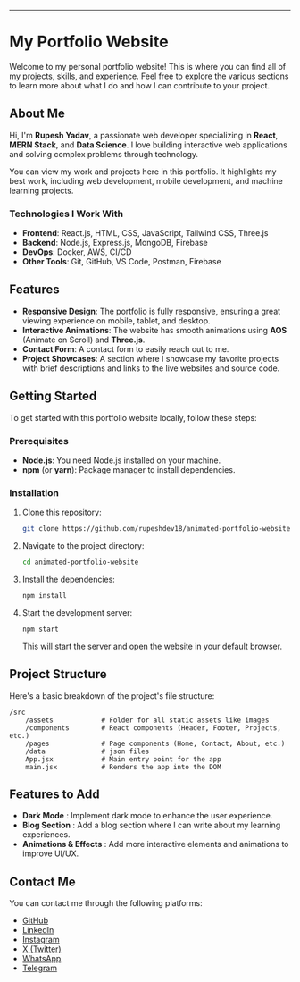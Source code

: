 
---

# My Portfolio Website

Welcome to my personal portfolio website! This is where you can find all of my projects, skills, and experience. Feel free to explore the various sections to learn more about what I do and how I can contribute to your project.

## About Me

Hi, I'm **Rupesh Yadav**, a passionate web developer specializing in **React**, **MERN Stack**, and **Data Science**. I love building interactive web applications and solving complex problems through technology.

You can view my work and projects here in this portfolio. It highlights my best work, including web development, mobile development, and machine learning projects.

### Technologies I Work With

- **Frontend**: React.js, HTML, CSS, JavaScript, Tailwind CSS, Three.js
- **Backend**: Node.js, Express.js, MongoDB, Firebase
- **DevOps**: Docker, AWS, CI/CD
- **Other Tools**: Git, GitHub, VS Code, Postman, Firebase

## Features

- **Responsive Design**: The portfolio is fully responsive, ensuring a great viewing experience on mobile, tablet, and desktop.
- **Interactive Animations**: The website has smooth animations using **AOS** (Animate on Scroll) and **Three.js**.
- **Contact Form**: A contact form to easily reach out to me.
- **Project Showcases**: A section where I showcase my favorite projects with brief descriptions and links to the live websites and source code.

## Getting Started

To get started with this portfolio website locally, follow these steps:

### Prerequisites

- **Node.js**: You need Node.js installed on your machine.
- **npm** (or **yarn**): Package manager to install dependencies.

### Installation

1. Clone this repository:

   ```bash
   git clone https://github.com/rupeshdev18/animated-portfolio-website.git
   ```

2. Navigate to the project directory:

   ```bash
   cd animated-portfolio-website
   ```
3. Install the dependencies:

   ```bash
   npm install
   ```
4. Start the development server:

   ```bash
   npm start
   ```

   This will start the server and open the website in your default browser.

## Project Structure

Here's a basic breakdown of the project's file structure:

```
/src
    /assets            # Folder for all static assets like images
    /components        # React components (Header, Footer, Projects, etc.)
    /pages             # Page components (Home, Contact, About, etc.)
    /data              # json files
    App.jsx            # Main entry point for the app
    main.jsx           # Renders the app into the DOM

```

## Features to Add

* **Dark Mode** : Implement dark mode to enhance the user experience.
* **Blog Section** : Add a blog section where I can write about my learning experiences.
* **Animations & Effects** : Add more interactive elements and animations to improve UI/UX.

## Contact Me

You can contact me through the following platforms:

* [GitHub](https://github.com/rupeshdev18)
* [LinkedIn](https://www.linkedin.com/in/rupesh-yadav18092002)
* [Instagram](https://www.instagram.com/11_rupesh_1)
* [X (Twitter)](https://twitter.com/rupesh1800)
* [WhatsApp](https://wa.me/9313289033)
* [Telegram](https://t.me/9428511055)
